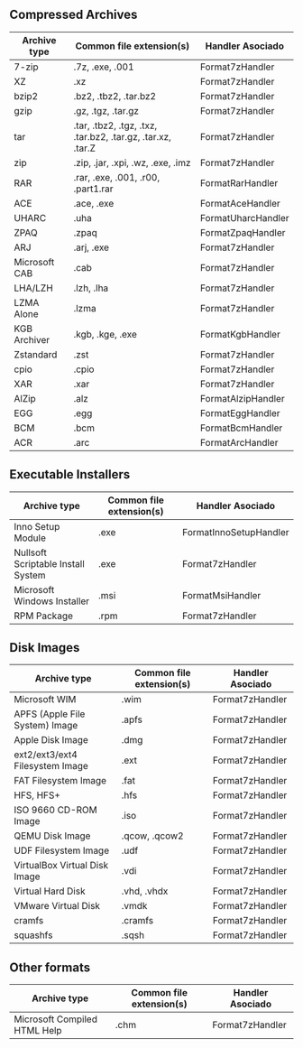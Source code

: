 
## Compressed Archives

| Archive type               | Common file extension(s)                                    | Handler Asociado   |
|----------------------------|-------------------------------------------------------------|--------------------|
| 7-zip                      | .7z, .exe, .001                                             | Format7zHandler    |
| XZ                         | .xz                                                         | Format7zHandler    |
| bzip2                      | .bz2, .tbz2, .tar.bz2                                       | Format7zHandler    |
| gzip                       | .gz, .tgz, .tar.gz                                          | Format7zHandler    |
| tar                        | .tar, .tbz2, .tgz, .txz, .tar.bz2, .tar.gz, .tar.xz, .tar.Z | Format7zHandler    |
| zip                        | .zip, .jar, .xpi, .wz, .exe, .imz                           | Format7zHandler    |
| RAR                        | .rar, .exe, .001, .r00, .part1.rar                          | FormatRarHandler   |
| ACE                        | .ace, .exe                                                  | FormatAceHandler   |
| UHARC                      | .uha                                                        | FormatUharcHandler |
| ZPAQ                       | .zpaq                                                       | FormatZpaqHandler  |
| ARJ                        | .arj, .exe                                                  | Format7zHandler    |
| Microsoft CAB              | .cab                                                        | Format7zHandler    |
| LHA/LZH                    | .lzh, .lha                                                  | Format7zHandler    |
| LZMA Alone                 | .lzma                                                       | Format7zHandler    |
| KGB Archiver               | .kgb, .kge, .exe                                            | FormatKgbHandler   |
| Zstandard                  | .zst                                                        | Format7zHandler    |
| cpio                       | .cpio                                                       | Format7zHandler    |
| XAR                        | .xar                                                        | Format7zHandler    |
| AlZip                      | .alz                                                        | FormatAlzipHandler |
| EGG                        | .egg                                                        | FormatEggHandler   |
| BCM                        | .bcm                                                        | FormatBcmHandler   |
| ACR                        | .arc                                                        | FormatArcHandler   |


## Executable Installers

| Archive type                        | Common file extension(s) | Handler Asociado         |
|-------------------------------------|--------------------------|--------------------------|
| Inno Setup Module                   | .exe                     | FormatInnoSetupHandler   |
| Nullsoft Scriptable Install System  | .exe                     | Format7zHandler          |
| Microsoft Windows Installer         | .msi                     | FormatMsiHandler         |
| RPM Package                         | .rpm                     | Format7zHandler          |


## Disk Images

| Archive type                         | Common file extension(s)    | Handler Asociado    |
|--------------------------------------|-----------------------------|---------------------|
| Microsoft WIM                        | .wim                        | Format7zHandler     |
| APFS (Apple File System) Image       | .apfs                       | Format7zHandler     |
| Apple Disk Image                     | .dmg                        | Format7zHandler     |
| ext2/ext3/ext4 Filesystem Image      | .ext                        | Format7zHandler     |
| FAT Filesystem Image                 | .fat                        | Format7zHandler     |
| HFS, HFS+                            | .hfs                        | Format7zHandler     |
| ISO 9660 CD-ROM Image                | .iso                        | Format7zHandler     |
| QEMU Disk Image                      | .qcow, .qcow2               | Format7zHandler     |
| UDF Filesystem Image                 | .udf                        | Format7zHandler     |
| VirtualBox Virtual Disk Image        | .vdi                        | Format7zHandler     |
| Virtual Hard Disk                    | .vhd, .vhdx                 | Format7zHandler     |
| VMware Virtual Disk                  | .vmdk                       | Format7zHandler     |
| cramfs                               | .cramfs                     | Format7zHandler     |
| squashfs                             | .sqsh                       | Format7zHandler     |


## Other formats

| Archive type                         | Common file extension(s)    | Handler Asociado    |
|--------------------------------------|-----------------------------|---------------------|
| Microsoft Compiled HTML Help         | .chm                        | Format7zHandler     |
